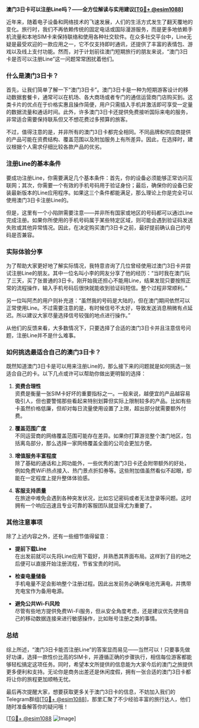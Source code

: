 **澳门3日卡可以注册Line吗？——全方位解读与实用建议[[TG💪+ @esim1088](https://t.me/s/esim1088)]**

近年来，随着电子设备和网络技术的飞速发展，人们的生活方式发生了翻天覆地的变化。旅行时，我们不再依赖传统的固定电话或国际漫游服务，而是更多地依赖手机流量和本地SIM卡来保持联络和使用各种社交软件。在众多社交平台中，Line无疑是最受欢迎的一款应用之一，它不仅支持即时通讯，还提供了丰富的表情包、游戏以及线上支付功能。然而，对于计划前往澳门短期旅行的朋友来说，“澳门3日卡是否可以注册Line”这一问题常常困扰着他们。

### **什么是澳门3日卡？**

首先，让我们简单了解一下“澳门3日卡”。澳门3日卡是一种为短期游客设计的移动数据套餐卡，通常可以在机场、各大商场或者专门的通信运营商门店购买到。这类卡片的优点在于价格实惠且操作简便，用户只需插入手机并激活即可享受一定量的数据流量和通话时间。此外，许多澳门3日卡还提供免费接听国际来电的服务，非常适合需要保持联系但又不想花费过多预算的旅客。

不过，值得注意的是，并非所有的澳门3日卡都完全相同。不同品牌和供应商提供的产品可能在资费结构、覆盖范围以及附加服务上有所差异。因此，在选择时，建议根据个人需求仔细比较各款产品的优劣。

### **注册Line的基本条件**

要成功注册Line，你需要满足几个基本条件：首先，你的设备必须能够正常访问互联网；其次，你需要一个有效的手机号码用于验证身份；最后，确保你的设备已安装最新版本的Line应用程序。如果这三个条件都能满足，那么理论上你是完全可以使用澳门3日卡注册Line的。

但是，这里有一个小陷阱需要注意——并非所有国家或地区的号码都可以通过Line完成注册。如果你所使用的手机号码属于某些特定区域，则可能会遇到验证码发送失败或其他异常情况。因此，在决定购买澳门3日卡之前，最好提前确认自己的号码是否兼容。

### **实际体验分享**

为了帮助大家更好地了解实际情况，我特意咨询了几位曾经使用过澳门3日卡并尝试注册Line的朋友。其中一位名叫小李的网友分享了他的经历：“当时我在澳门玩了三天，买了张普通的3日卡。刚开始我还担心不能用Line，结果发现只要按照正常的流程操作，输入手机号码后很快就能收到验证码短信。整个过程非常顺利。”

另一位叫阿杰的用户则补充道：“虽然我的号码是大陆的，但在澳门期间依然可以正常使用Line。不过需要注意的是，有时候信号不太好，导致发送消息稍微有点延迟。所以建议大家尽量选择信号较强的地点进行操作。”

从他们的反馈来看，大多数情况下，只要选择了合适的澳门3日卡并且注意信号问题，注册Line并不是什么难事。

### **如何挑选最适合自己的澳门3日卡？**

既然知道澳门3日卡是可以用来注册Line的，那么接下来的问题就是如何挑选一张适合自己的卡。以下几点或许可以帮助你做出更明智的选择：

1. **资费合理性**  
   资费是衡量一张SIM卡好坏的重要指标之一。一般来说，越便宜的产品越容易吸引人，但也要警惕那些看起来特别划算但实际上限制较多的产品。比如有些卡虽然价格低廉，但却对每日流量使用设置了上限，超出部分就需要额外付费。

2. **覆盖范围广度**  
   不同运营商的网络覆盖范围可能存在差异。如果你打算游览整个澳门地区，包括离岛部分，那么选择一家网络覆盖全面的公司会更加方便。

3. **增值服务丰富程度**  
   除了基础的通话和上网功能外，一些优秀的澳门3日卡还会附带额外的好处，例如免费WiFi热点接入、热门景点折扣券等。这些附加值虽然看似不起眼，却能在一定程度上提升整体体验感。

4. **客服支持质量**  
   在旅途中难免会遇到各种突发状况，比如忘记密码或者无法登录等问题。这时拥有一个响应迅速且专业可靠的客服团队就显得尤为重要了。

### **其他注意事项**

除了上述内容之外，还有一些细节值得留意：

- **提前下载Line**  
  在出发前就可以先将Line应用下载好，并熟悉其界面布局。这样到了目的地之后便可以直接开始注册流程，节省宝贵的时间。

- **检查电量储备**  
  手机电量不足会影响整个注册过程。因此出发前务必确保电池充满电，并携带充电宝作为备用电源。

- **避免公共Wi-Fi风险**  
  尽管有些地方提供免费Wi-Fi服务，但从安全角度考虑，还是建议优先使用自己的移动数据连接来进行敏感操作，比如账号注册之类的事情。

### **总结**

综上所述，“澳门3日卡能否注册Line”的答案显而易见——当然可以！只要事先做好功课，选择一款性价比高的SIM卡，并遵循正确的步骤执行，相信每位游客都能够轻松搞定这项任务。同时，希望本文所提供的信息能为大家今后的澳门之旅提供更多便利和支持。无论你是商务出差还是休闲度假，拥有一张合适的澳门3日卡都将让你的旅程更加顺畅无忧。

最后再次提醒大家，想要获取更多关于澳门3日卡的信息，不妨加入我们的Telegram群组[[TG💪+ @esim1088](https://t.me/s/esim1088)]，那里汇聚了不少经验丰富的旅行达人，他们随时准备解答你的疑问哦！

[[TG💪+ @esim1088](https://t.me/s/esim1088) ![Image](https://i.postimg.cc/4NQfJmqS/Snipaste-2025-05-13-00-14-12.png)]